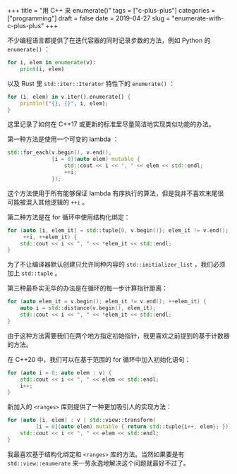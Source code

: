 +++
title = "用 C++ 来 enumerate()"
tags = ["c-plus-plus"]
categories = ["programming"]
draft = false
date = 2019-04-27
slug = "enumerate-with-c-plus-plus"
+++

不少编程语言都提供了在迭代容器的同时记录步数的方法，例如 Python 的 `enumerate()` ：

```python
for i, elem in enumerate(v):
    print(i, elem)
```

以及 Rust 里 `std::iter::Iterator` 特性下的 `enumerate()` ：

```rust
for (i, elem) in v.iter().enumerate() {
    println!("{}, {}", i, elem);
}
```

这里记录了如何在 C++17 或更新的标准里尽量简洁地实现类似功能的办法。

第一种方法是使用一个可变的 lambda ：

```c++
std::for_each(v.begin(), v.end(),
              [i = 0](auto elem) mutable {
                  std::cout << i << ", " << elem << std::endl;
                  ++i;
              });
```

这个方法使用于所有能够保证 lambda 有序执行的算法，但是我并不喜欢末尾很可能被混入其他逻辑的 `++i` 。

第二种方法是在 for 循环中使用结构化绑定：

```c++
for (auto [i, elem_it] = std::tuple{0, v.begin()}; elem_it != v.end();
     ++i, ++elem_it) {
    std::cout << i << ", " << *elem_it << std::endl;
}
```

为了不让编译器默认创建只允许同种内容的 `std::initializer_list` ，我们必须加上 `std::tuple` 。

第三种最朴实无华的办法是在循环的每一步计算指针距离：

```c++
for (auto elem_it = v.begin(); elem_it != v.end(); ++elem_it) {
    auto i = std::distance(v.begin(), elem_it);
    std::cout << i << ", " << *elem_it << std::endl;
}
```

由于这种方法需要我们在两个地方指定初始指针，我更喜欢之前提到的基于计数器的方法。

在 C++20 中，我们可以在基于范围的 for 循环中加入初始化语句：

```c++
for (auto i = 0; auto elem : v) {
    std::cout << i << ", " << elem << std::endl;
    i++;
}
```

新加入的 `<ranges>` 库则提供了一种更加吸引人的实现方法：

```c++
for (auto [i, elem] : v | std::view::transform(
         [i = 0](auto elem) mutable { return std::tuple{i++, elem}; })) {
    std::cout << i << ", " << elem << std::endl;
}
```

我最喜欢基于结构化绑定和 `<ranges>` 库的方法。当然如果要是有 `std::view::enumerate` 来一劳永逸地解决这个问题就最好不过了。
